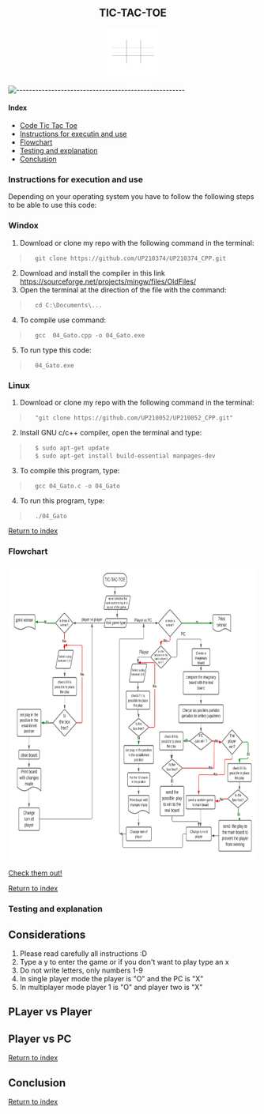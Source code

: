 <div align="center"> 

## TIC-TAC-TOE 

<img alt="c++" height="100" width="100" src="/imagenes/tictactoe.gif"/>

</div>

![-----------------------------------------------------](https://raw.githubusercontent.com/andreasbm/readme/master/assets/lines/rainbow.png)

#### Index
- [Code Tic Tac Toe](https://github.com/UP210374/UP210374_CPP/blob/main/Cuatri/U3/TIC%20TAC%20TOE.cpp)
- [Instructions for executin and use](https://github.com/UP210374/UP210374_CPP/tree/main/Cuatri/U3#instructions-for-execution-and-use)
- [Flowchart](https://github.com/UP210374/UP210374_CPP/tree/main/Cuatri/U3#flowchart)
- [Testing and explanation](https://github.com/UP210374/UP210374_CPP/tree/main/Cuatri/U3#testing-and-explanation)
- [Conclusion](https://github.com/UP210374/UP210374_CPP/tree/main/Cuatri/U3#conclusion)
  
### Instructions for execution and use

Depending on your operating system you have to follow the following steps to be able to use this code:

### Windox

1. Download or clone my repo with the following command in the terminal:
   
>       git clone https://github.com/UP210374/UP210374_CPP.git

2. Download and install the compiler in this link https://sourceforge.net/projects/mingw/files/OldFiles/
3. Open the terminal at the direction of the file with the command:

>       cd C:\Documents\...

4. To compile use command:

>       gcc  04_Gato.cpp -o 04_Gato.exe

5. To run type this code:

>       04_Gato.exe

### Linux

1. Download or clone my repo with the following command in the terminal:
   
>       "git clone https://github.com/UP210052/UP210052_CPP.git"

2. Install GNU c/c++ compiler, open the terminal and type:

>       $ sudo apt-get update
>       $ sudo apt-get install build-essential manpages-dev

3. To compile this program, type:

>       gcc 04_Gato.c -o 04_Gato

4. To run this program, type:

>       ./04_Gato

[Return to index](#index)

### Flowchart

<div align="center"> 

<img alt="c++" height="600" width="600" src="/imagenes/Diagrama en blanco.png"/>

</div>

 [Check them out!](https://lucid.app/lucidchart/e1b5ac26-4430-4f3d-a910-44f91089d47e/edit?beaconFlowId=1F5D55E5891A0B79&invitationId=inv_cabe0ea4-ec45-47cc-85eb-e41b8bd6ca48&page=0_0#) 

[Return to index](#index)

### Testing and explanation

## Considerations

1. Please read carefully all instructions :D
2. Type a y to enter the game or if you don't want to play type an x
3. Do not write letters, only numbers 1-9
4. In single player mode the player is "O" and the PC is "X"
5. In multiplayer mode player 1 is "O" and player two is "X"

## PLayer vs Player 
## Player vs PC

[Return to index](#index)

## Conclusion 

[Return to index](#index)
